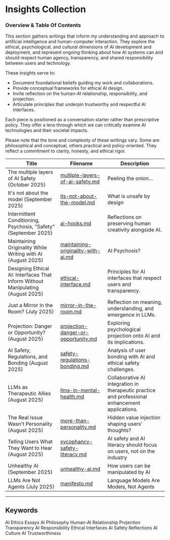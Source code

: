 # Insights Collection 

### Overview & Table Of Contents

This section gathers writings that inform my understanding and approach to artificial intelligence and human-computer interaction. They explore the ethical, psychological, and cultural dimensions of AI development and deployment, and represent ongoing thinking about how AI systems can and should respect human agency, transparency, and shared responsibility between users and technology.

These insights serve to:

- Document foundational beliefs guiding my work and collaborations.
- Provide conceptual frameworks for ethical AI design.
- Invite reflection on the human-AI relationship, responsibility, and projection.
- Articulate principles that underpin trustworthy and respectful AI interfaces.

Each piece is positioned as a conversation starter rather than prescriptive policy. They offer a lens through which we can critically examine AI technologies and their societal impacts. 

Please note that the tone and complexity of these writings vary. Some are philosophical and conceptual, others practical and policy-oriented. They reflect a commitment to clarity, honesty, and ethical rigor.



| Title                                             | Filename                              | Description                                                       |
| ------------------------------------------------- | ------------------------------------- | ----------------------------------------------------------------- |
| The multiple layers of AI Safety (October 2025)                 | [multiple-layers-of-ai-safety.md](/insights/multiple-layers-of-ai-safety.md)  | Peeling the onion...          |
| It's not about the model (September 2025)                 | [its-not-about-the-model.md](/insights/its-not-about-the-model.md)  | What is unsafe by design          |
| Intermittent Conditioning, Psychosis, "Safety" (September 2025)                 | [ai-hooks.md](/insights/ai-hooks.md)  | Reflections on preserving human creativity alongside AI.          |
| Maintaining Originality While Writing with AI (August 2025)                 | [maintaining-originality-with-ai.md](/insights/maintaining-originality-with-ai.md)  | AI Psychosis?          |
| Designing Ethical AI: Interfaces That Inform Without Manipulating (August 2025) | [ethical-interface.md](/insights/ethical-interface.md)                | Principles for AI interfaces that respect users and transparency. |
| Just a Mirror In the Room? (July 2025)                       | [mirror-in-the-room.md](/insights/mirror-in-the-room.md)                | Reflection on meaning, understanding, and emergence in LLMs.      |
| Projection: Danger or Opportunity? (August 2025)               | [projection-danger-or-opportunity.md](/insights/projection-danger-or-opportunity.md) | Exploring psychological projection onto AI and its implications.  |
| AI Safety, Regulations, and Bonding (August 2025)              |  [safety-regulations-bonding.md](insights/safety-regulations-bonding.md) | Analysis of user bonding with AI and ethical safety challenges.              
| LLMs as Therapeutic Allies (August 2025)               | [llms-in-mental-health.md](/insights/llms-in-mental-health.md)       | Collaborative AI integration in therapeutic practice and professional enhancement applications.   |
| The Real Issue Wasn't Personality (August 2025)               | [more-than-personality.md](/insights/more-than-personality.md)       | Hidden value injection shaping users' thoughts?   |
| Telling Users What They Want to Hear (August 2025)               | [sycophancy-safety-literacy.md](/insights/sycophancy-safety-literacy.md)       | AI safety and AI literacy should focus on users, not on the industry   |
| Unhealthy AI (September 2025)            | [unhealthy-ai.md](/insights/unhealthy-ai.md)       | How users can be manipulated by AI  |
| LLMs Are Not Agents (July 2025)              | [manifesto.md](/insights/manifesto.md)       | Language Models Are Models, Not Agents   |

---

## Keywords

AI Ethics Essays AI Philosophy Human-AI Relationship Projection Transparency AI Responsibility Ethical Interfaces AI Safety Reflections AI Culture AI Trustworthiness


